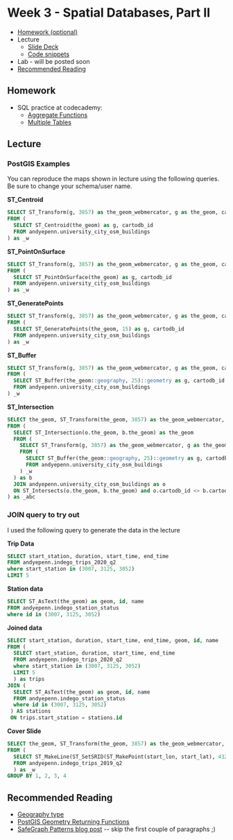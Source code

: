 # Week 3 - Spatial Databases, Part II

* [Homework (optional)](#Homework)
* Lecture
  - [Slide Deck](https://docs.google.com/presentation/d/1EovplVMnKfdNlxtVx7JJZJsE8f5BJyg_yd6VPTKj9L8/edit?usp=sharing)
  - [Code snippets](#Lecture)
* Lab - will be posted soon
* [Recommended Reading](#recommended-reading)

## Homework

* SQL practice at codecademy:
  - [Aggregate Functions](https://www.codecademy.com/courses/learn-sql/lessons/aggregate-functions)
  - [Multiple Tables](https://www.codecademy.com/courses/learn-sql/lessons/multiple-tables/)

## Lecture

### PostGIS Examples

You can reproduce the maps shown in lecture using the following queries. Be sure to change your schema/user name.

**ST_Centroid**

```SQL
SELECT ST_Transform(g, 3857) as the_geom_webmercator, g as the_geom, cartodb_id
FROM (
  SELECT ST_Centroid(the_geom) as g, cartodb_id
  FROM andyepenn.university_city_osm_buildings
) as _w
```

**ST_PointOnSurface**

```SQL
SELECT ST_Transform(g, 3857) as the_geom_webmercator, g as the_geom, cartodb_id
FROM (
  SELECT ST_PointOnSurface(the_geom) as g, cartodb_id
  FROM andyepenn.university_city_osm_buildings
) as _w
```

**ST_GeneratePoints**

```SQL
SELECT ST_Transform(g, 3857) as the_geom_webmercator, g as the_geom, cartodb_id
FROM (
  SELECT ST_GeneratePoints(the_geom, 15) as g, cartodb_id
  FROM andyepenn.university_city_osm_buildings
) as _w
```

**ST_Buffer**

```SQL
SELECT ST_Transform(g, 3857) as the_geom_webmercator, g as the_geom, cartodb_id
FROM (
  SELECT ST_Buffer(the_geom::geography, 25)::geometry as g, cartodb_id
  FROM andyepenn.university_city_osm_buildings
) _w
```

**ST_Intersection**

```SQL
SELECT the_geom, ST_Transform(the_geom, 3857) as the_geom_webmercator, row_number() over() as cartodb_id
FROM (
  SELECT ST_Intersection(o.the_geom, b.the_geom) as the_geom
  FROM (
    SELECT ST_Transform(g, 3857) as the_geom_webmercator, g as the_geom, cartodb_id
    FROM (
      SELECT ST_Buffer(the_geom::geography, 25)::geometry as g, cartodb_id
      FROM andyepenn.university_city_osm_buildings
    ) _w
  ) as b
  JOIN andyepenn.university_city_osm_buildings as o
  ON ST_Intersects(o.the_geom, b.the_geom) and o.cartodb_id <> b.cartodb_id
) as _abc
```

### JOIN query to try out


I used the following query to generate the data in the lecture

**Trip Data**

```SQL
SELECT start_station, duration, start_time, end_time
FROM andyepenn.indego_trips_2020_q2
where start_station in (3007, 3125, 3052)
LIMIT 5
```

**Station data**

```SQL
SELECT ST_AsText(the_geom) as geom, id, name
FROM andyepenn.indego_station_status
where id in (3007, 3125, 3052)
```

**Joined data**

```SQL
SELECT start_station, duration, start_time, end_time, geom, id, name
FROM (
  SELECT start_station, duration, start_time, end_time
  FROM andyepenn.indego_trips_2020_q2
  where start_station in (3007, 3125, 3052)
  LIMIT 5
  ) as trips
JOIN (
  SELECT ST_AsText(the_geom) as geom, id, name
  FROM andyepenn.indego_station_status
  where id in (3007, 3125, 3052)
 ) AS stations
 ON trips.start_station = stations.id
```

**Cover Slide**

```SQL
SELECT the_geom, ST_Transform(the_geom, 3857) as the_geom_webmercator, start_station, end_station, count(*) as num_trips, row_number() over () as cartodb_id
FROM (
  SELECT ST_MakeLine(ST_SetSRID(ST_MakePoint(start_lon, start_lat), 4326), ST_SetSRID(ST_MakePoint(end_lon, end_lat), 4326)) as the_geom, cartodb_id, start_station, end_station
  FROM andyepenn.indego_trips_2019_q2
  ) as _w
GROUP BY 1, 2, 3, 4
```

## Recommended Reading

* [Geography type](https://postgis.net/workshops/postgis-intro/geography.html)
* [PostGIS Geometry Returning Functions](https://postgis.net/workshops/postgis-intro/geometry_returning.html)
* [SafeGraph Patterns blog post](https://carto.com/blog/visit-pattern-footfall-data-safegraph/) -- skip the first couple of paragraphs ;)

